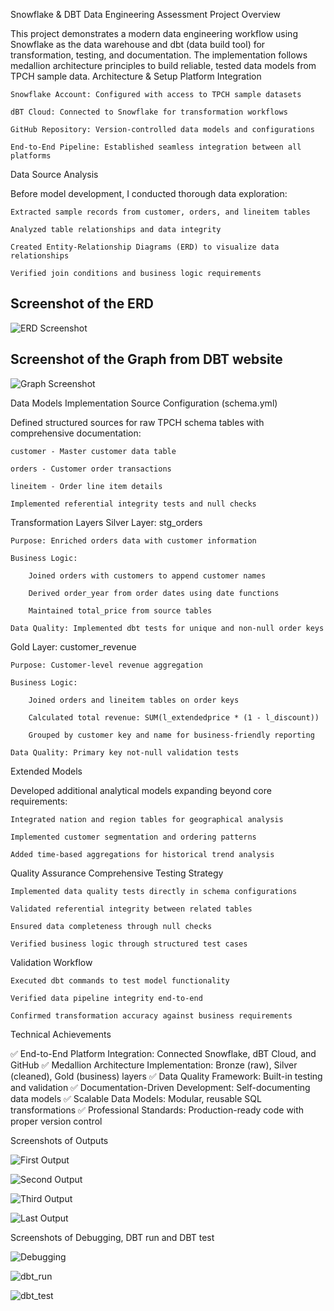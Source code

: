 Snowflake & DBT Data Engineering Assessment
Project Overview

This project demonstrates a modern data engineering workflow using Snowflake as the data warehouse and dbt (data build tool) for transformation, testing, and documentation. The implementation follows medallion architecture principles to build reliable, tested data models from TPCH sample data.
Architecture & Setup
Platform Integration

    Snowflake Account: Configured with access to TPCH sample datasets

    dBT Cloud: Connected to Snowflake for transformation workflows

    GitHub Repository: Version-controlled data models and configurations

    End-to-End Pipeline: Established seamless integration between all platforms

Data Source Analysis

Before model development, I conducted thorough data exploration:

    Extracted sample records from customer, orders, and lineitem tables

    Analyzed table relationships and data integrity

    Created Entity-Relationship Diagrams (ERD) to visualize data relationships

    Verified join conditions and business logic requirements

## Screenshot of the ERD
![ERD Screenshot](tests/images/Schema_screenshot.png)

## Screenshot of the Graph from DBT website
![Graph Screenshot](tests/images/Graph_screenshot.png)

Data Models Implementation
Source Configuration (schema.yml)

Defined structured sources for raw TPCH schema tables with comprehensive documentation:

    customer - Master customer data table

    orders - Customer order transactions

    lineitem - Order line item details

    Implemented referential integrity tests and null checks

Transformation Layers
Silver Layer: stg_orders

    Purpose: Enriched orders data with customer information

    Business Logic:

        Joined orders with customers to append customer names

        Derived order_year from order dates using date functions

        Maintained total_price from source tables

    Data Quality: Implemented dbt tests for unique and non-null order keys

Gold Layer: customer_revenue

    Purpose: Customer-level revenue aggregation

    Business Logic:

        Joined orders and lineitem tables on order keys

        Calculated total revenue: SUM(l_extendedprice * (1 - l_discount))

        Grouped by customer key and name for business-friendly reporting

    Data Quality: Primary key not-null validation tests

Extended Models

Developed additional analytical models expanding beyond core requirements:

    Integrated nation and region tables for geographical analysis

    Implemented customer segmentation and ordering patterns

    Added time-based aggregations for historical trend analysis

Quality Assurance
Comprehensive Testing Strategy

    Implemented data quality tests directly in schema configurations

    Validated referential integrity between related tables

    Ensured data completeness through null checks

    Verified business logic through structured test cases

Validation Workflow

    Executed dbt commands to test model functionality

    Verified data pipeline integrity end-to-end

    Confirmed transformation accuracy against business requirements

Technical Achievements

✅ End-to-End Platform Integration: Connected Snowflake, dBT Cloud, and GitHub
✅ Medallion Architecture Implementation: Bronze (raw), Silver (cleaned), Gold (business) layers
✅ Data Quality Framework: Built-in testing and validation
✅ Documentation-Driven Development: Self-documenting data models
✅ Scalable Data Models: Modular, reusable SQL transformations
✅ Professional Standards: Production-ready code with proper version control

Screenshots of Outputs

![First Output](tests/images/output1.png)

![Second Output](tests/images/output2.png)

![Third Output](tests/images/output3.png)

![Last Output](tests/images/output4.png)

Screenshots of Debugging, DBT run and DBT test

![Debugging](tests/images/debug_screenshot.png)

![dbt_run](tests/images/run_screenshot.png)

![dbt_test](tests/images/test_screenshot.png)
